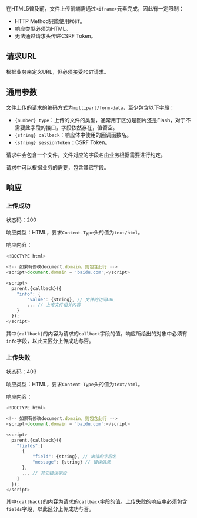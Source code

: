 在HTML5普及前，文件上传前端需通过`<iframe>`元素完成，因此有一定限制：

- HTTP Method只能使用`POST`。
- 响应类型必须为HTML。
- 无法通过请求头传递CSRF Token。


## 请求URL

根据业务来定义URL，但必须接受`POST`请求。

## 通用参数

文件上传的请求的编码方式为`multipart/form-data`，至少包含以下字段：

- `{number} type`：上传的文件的类型，通常用于区分是图片还是Flash，对于不需要此字段的接口，字段依然存在，值留空。
- `{string} callback`：响应体中使用的回调函数名。
- `{string} sessionToken`：CSRF Token。

请求中会包含一个文件，文件对应的字段名由业务根据需要进行约定。

请求中可以根据业务的需要，包含其它字段。

## 响应

### 上传成功

状态码：200

响应类型：HTML，要求`Content-Type`头的值为`text/html`。

响应内容：
```javascript
<!DOCTYPE html>

<!-- 如果有修改document.domain，则包含此行 -->
<script>document.domain = 'baidu.com';</script>

<script>
  parent.{callback}({
    "info": {
        "value": {string}, // 文件的访问URL
        ... // 上传文件相关内容
    }
  });
</script>
```
其中`{callback}`的内容为请求的`callback`字段的值。响应所给出的对象中必须有`info`字段，以此来区分上传成功与否。

### 上传失败

状态码：403

响应类型：HTML，要求`Content-Type`头的值为`text/html`。

响应内容：
```javascript
<!DOCTYPE html>

<!-- 如果有修改document.domain，则包含此行 -->
<script>document.domain = 'baidu.com';</script>

<script>
  parent.{callback}({
    "fields":[
      {
          "field": {string}, // 出错的字段名
          "message": {string} // 错误信息
      },
      ... // 其它错误字段
    ]
  });
</script>
```
其中`{callback}`的内容为请求的`callback`字段的值。上传失败的响应中必须包含`fields`字段，以此区分上传成功与否。